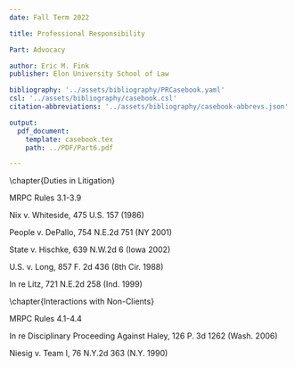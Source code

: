 ```yaml
---
date: Fall Term 2022

title: Professional Responsibility

Part: Advocacy

author: Eric M. Fink
publisher: Elon University School of Law

bibliography: '../assets/bibliography/PRCasebook.yaml'
csl: '../assets/bibliography/casebook.csl'
citation-abbreviations: '../assets/bibliography/casebook-abbrevs.json'

output:
  pdf_document:
    template: casebook.tex
    path: ../PDF/Part6.pdf

---
```


\chapter{Duties in Litigation}

MRPC Rules 3.1-3.9

Nix v. Whiteside, 475 U.S. 157 (1986)

People v. DePallo, 754 N.E.2d 751 (NY 2001)

State v. Hischke, 639 N.W.2d 6 (Iowa 2002)

U.S. v. Long, 857 F. 2d 436 (8th Cir. 1988)

In re Litz, 721 N.E.2d 258 (Ind. 1999)


\chapter{Interactions with Non-Clients}

MRPC Rules 4.1-4.4

In re Disciplinary Proceeding Against Haley, 126 P. 3d 1262 (Wash. 2006)

Niesig v. Team I, 76 N.Y.2d 363 (N.Y. 1990)
